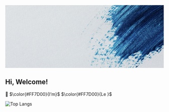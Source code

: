 
<img src="https://github.com/WilliamLele/WilliamLele/blob/main/background.png" alt="Image" style="height: 200px; width: 1100px;">


## Hi, Welcome!<br>
👋
$\color{#FF7D00}{I’m}$
$\color{#FF7D00}{Le }$
<br>

![Top Langs](https://github-readme-stats.vercel.app/api/top-langs/?username=WilliamLele&layout=compact&theme=tokyonight)



<!---
WilliamLele/WilliamLele is a ✨ special ✨ repository because its `README.md` (this file) appears on your GitHub profile.
You can click the Preview link to take a look at your changes.
--->
